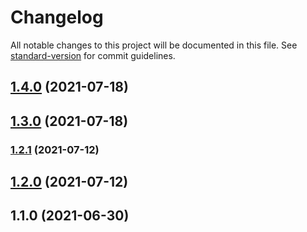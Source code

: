 # Changelog

All notable changes to this project will be documented in this file. See [standard-version](https://github.com/conventional-changelog/standard-version) for commit guidelines.

## [1.4.0](https://github.com/sandcforge/idigo/compare/v1.2.1...v1.4.0) (2021-07-18)

## [1.3.0](https://github.com/sandcforge/idigo/compare/v1.2.1...v1.3.0) (2021-07-18)

### [1.2.1](https://github.com/sandcforge/idigo/compare/v1.1.0...v1.2.1) (2021-07-12)

## [1.2.0](https://github.com/sandcforge/idigo/compare/v1.1.0...v1.2.0) (2021-07-12)

## 1.1.0 (2021-06-30)
